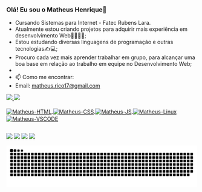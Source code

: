 ### Olá! Eu sou o Matheus Henrique🙂

- Cursando Sistemas para Internet - Fatec Rubens Lara.
- Atualmente estou criando projetos para adquirir mais experiência em desenvolvimento Web👩‍💻👩‍💻;
- Estou estudando diversas linguagens de programação e outras tecnologias✍💻;
- Procuro cada vez mais aprender trabalhar em grupo, para alcançar uma boa base em relação ao trabalho em equipe no Desenvolvimento Web;
- 
- 📫 Como me encontrar: 
-  Email: matheus.rico17@gmail.com

<div>
  <a href="https://github.com/M4th3usao">
  <img height"100em" src="https://github-readme-stats.vercel.app/api?username=M4th3usao&show_icons=true&theme=radical&include_all_commits=true&count_private=true"/>
  <img height"100em" src="https://github-readme-stats.vercel.app/api/top-langs/?username=M4th3usao&layout=compact&langs_count=16&theme=radical"/>
</div>
 <div style="display: inline_block"><br>
   <img align="center" alt="Matheus-HTML" height="60" width="70" src="https://cdn.jsdelivr.net/gh/devicons/devicon/icons/html5/html5-plain-wordmark.svg">
   <img align="center" alt="Matheus-CSS" height="60" width="70" src="https://cdn.jsdelivr.net/gh/devicons/devicon/icons/css3/css3-plain-wordmark.svg">
   <img align="center" alt="Matheus-JS" height="60" width="70" src="https://cdn.jsdelivr.net/gh/devicons/devicon/icons/javascript/javascript-plain.svg">
   <img align="center" alt="Matheus-Linux" height="60" width="70" src="https://cdn.jsdelivr.net/gh/devicons/devicon/icons/linux/linux-original.svg">
   <img align="center" alt="Matheus-VSCODE" height="60" width="70" src="https://cdn.jsdelivr.net/gh/devicons/devicon/icons/vscode/vscode-original-wordmark.svg">
 </div>
  
  ##
  
 <div>
    <a href="https://www.linkedin.com/in/matheus-oliveira-a14b121b0/" target="_blanck"><img src="https://img.shields.io/badge/LinkedIn-0077B5?style=for-the-badge&logo=linkedin&logoColor=white" target="_blanck"></a>
    <a href="https://www.instagram.com/matheus_cruz117/" target="_blanck"><img src="https://img.shields.io/badge/Instagram-E4405F?style=for-the-badge&logo=instagram&logoColor=white" target="_blanck"></a>
   <a href="http://api.whatsapp.com/send?phone=5513991320749" target="_blanck"><img src="https://img.shields.io/badge/WhatsApp-25D366?style=for-the-badge&logo=whatsapp&logoColor=white" target="_blanck"></a>
   <a href="https://mail.google.com/mail/u/matheus.rico17@gmail.com" target="_blanck"><img src="https://img.shields.io/badge/Gmail-D14836?style=for-the-badge&logo=gmail&logoColor=white" target="_blanck"></a>
 </div>
  
  ![Snake animation](https://github.com/M4th3usao/M4th3usao/blob/output/github-contribution-grid-snake.svg)
  
 

